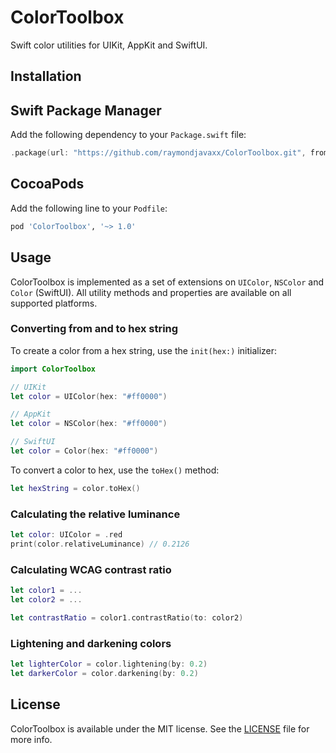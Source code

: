 # ColorToolbox

Swift color utilities for UIKit, AppKit and SwiftUI.

## Installation
## Swift Package Manager

Add the following dependency to your `Package.swift` file:

```swift
.package(url: "https://github.com/raymondjavaxx/ColorToolbox.git", from: "1.0.0")
```

## CocoaPods

Add the following line to your `Podfile`:

```ruby
pod 'ColorToolbox', '~> 1.0'
```

## Usage

ColorToolbox is implemented as a set of extensions on `UIColor`, `NSColor` and `Color` (SwiftUI). All utility methods and properties are available on all supported platforms.

### Converting from and to hex string

To create a color from a hex string, use the `init(hex:)` initializer:

```swift
import ColorToolbox

// UIKit
let color = UIColor(hex: "#ff0000")

// AppKit
let color = NSColor(hex: "#ff0000")

// SwiftUI
let color = Color(hex: "#ff0000")
```

To convert a color to hex, use the `toHex()` method:

```swift
let hexString = color.toHex()
```

### Calculating the relative luminance

```swift
let color: UIColor = .red
print(color.relativeLuminance) // 0.2126
```

### Calculating WCAG contrast ratio

```swift
let color1 = ...
let color2 = ...

let contrastRatio = color1.contrastRatio(to: color2)
```

### Lightening and darkening colors

```swift
let lighterColor = color.lightening(by: 0.2)
let darkerColor = color.darkening(by: 0.2)
```

## License

ColorToolbox is available under the MIT license. See the [LICENSE](LICENSE) file for more info.

